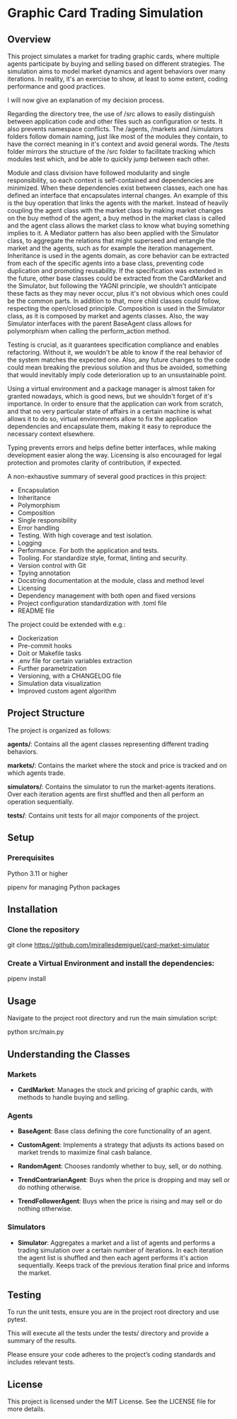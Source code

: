 # Graphic Card Trading Simulation
## Overview
This project simulates a market for trading graphic cards, where multiple agents participate by buying and selling based on different strategies. The simulation aims to model market dynamics and agent behaviors over many iterations. In reality, it's an exercise to show, at least to some extent, coding performance and good practices.

I will now give an explanation of my decision process.

Regarding the directory tree, the use of /src allows to easily distinguish between application code and other files such as configuration or tests. It also prevents namespace conflicts. The /agents, /markets and /simulators folders follow domain naming, just like most of the modules they contain, to have the correct meaning in it's context and avoid general words. The /tests folder mirrors the structure of the /src folder to facilitate tracking which modules test which, and be able to quickly jump between each other.

Module and class division have followed modularity and single responsibility, so each context is self-contained and dependencies are minimized. When these dependencies exist between classes, each one has defined an interface that encapsulates internal changes. An example of this is the buy operation that links the agents with the market. Instead of heavily coupling the agent class with the market class by making market changes on the buy method of the agent, a buy method in the market class is called and the agent class allows the market class to know what buying something implies to it. A Mediator pattern has also been applied with the Simulator class, to aggregate the relations that might superseed and entangle the market and the agents, such as for example the iteration management. Inheritance is used in the agents domain, as core behavior can be extracted from each of the specific agents into a base class, preventing code duplication and promoting reusability. If the specification was extended in the future, other base classes could be extracted from the CardMarket and the Simulator, but following the YAGNI principle, we shouldn't anticipate these facts as they may never occur, plus it's not obvious which ones could be the common parts. In addition to that, more child classes could follow, respecting the open/closed principle. Composition is used in the Simulator class, as it is composed by market and agents classes. Also, the way Simulator interfaces with the parent BaseAgent class allows for polymorphism when calling the perform_action method.

Testing is crucial, as it guarantees specification compliance and enables refactoring. Without it, we wouldn't be able to know if the real behavior of the system matches the expected one. Also, any future changes to the code could mean breaking the previous solution and thus be avoided, something that would inevitably imply code deterioration up to an unsustainable point.

Using a virtual environment and a package manager is almost taken for granted nowadays, which is good news, but we shouldn't forget of it's importance. In order to ensure that the application can work from scratch, and that no very particular state of affairs in a certain machine is what allows it to do so, virtual environments allow to fix the application dependencies and encapsulate them, making it easy to reproduce the necessary context elsewhere.

Typing prevents errors and helps define better interfaces, while making development easier along the way. Licensing is also encouraged for legal protection and promotes clarity of contribution, if expected.

A non-exhaustive summary of several good practices in this project:
- Encapsulation
- Inheritance
- Polymorphism
- Composition
- Single responsibility
- Error handling
- Testing. With high coverage and test isolation.
- Logging
- Performance. For both the application and tests.
- Tooling. For standardize style, format, linting and security.
- Version control with Git
- Tpying annotation
- Docstring documentation at the module, class and method level
- Licensing
- Dependency management with both open and fixed versions
- Project configuration standardization with .toml file
- README file

The project could be extended with e.g.:
- Dockerization
- Pre-commit hooks
- Doit or Makefile tasks
- .env file for certain variables extraction
- Further parametrization
- Versioning, with a CHANGELOG file
- Simulation data visualization
- Improved custom agent algorithm

## Project Structure
The project is organized as follows:

**agents/**: Contains all the agent classes representing different trading behaviors.

**markets/**: Contains the market where the stock and price is tracked and on which agents trade. 

**simulators/**: Contains the simulator to run the market-agents iterations. Over each iteration agents are first shuffled and then all perform an operation sequentially.

**tests/**: Contains unit tests for all major components of the project.

## Setup
### Prerequisites
Python 3.11 or higher

pipenv for managing Python packages

## Installation

### Clone the repository
git clone https://github.com/jmirallesdemiguel/card-market-simulator
### Create a Virtual Environment and install the dependencies:
pipenv install

## Usage
Navigate to the project root directory and run the main simulation script:

python src/main.py

## Understanding the Classes
### Markets

- **CardMarket**: Manages the stock and pricing of graphic cards, with methods to handle buying and selling.

### Agents

- **BaseAgent**: Base class defining the core functionality of an agent.

- **CustomAgent**: Implements a strategy that adjusts its actions based on market trends to maximize final cash balance.

- **RandomAgent**: Chooses randomly whether to buy, sell, or do nothing.

- **TrendContrarianAgent**: Buys when the price is dropping and may sell or do nothing otherwise.

- **TrendFollowerAgent**: Buys when the price is rising and may sell or do nothing otherwise.

### Simulators

- **Simulator**: Aggregates a market and a list of agents and performs a trading simulation over a certain number of iterations. In each iteration the agent list is shuffled and then each agent performs it's action sequentially. Keeps track of the previous iteration final price and informs the market.

## Testing
To run the unit tests, ensure you are in the project root directory and use pytest.

This will execute all the tests under the tests/ directory and provide a summary of the results.

Please ensure your code adheres to the project’s coding standards and includes relevant tests.

## License
This project is licensed under the MIT License. See the LICENSE file for more details.


